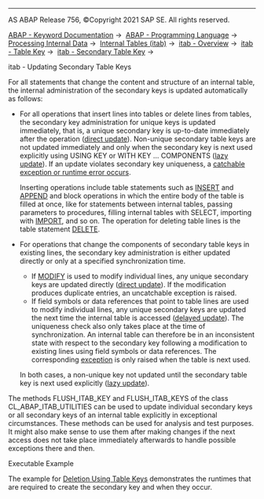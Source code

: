   

* * *

AS ABAP Release 756, ©Copyright 2021 SAP SE. All rights reserved.

[ABAP - Keyword Documentation](https://help.sap.com/doc/abapdocu_756_index_htm/7.56/en-US/abenabap.htm) →  [ABAP - Programming Language](https://help.sap.com/doc/abapdocu_756_index_htm/7.56/en-US/abenabap_reference.htm) →  [Processing Internal Data](https://help.sap.com/doc/abapdocu_756_index_htm/7.56/en-US/abenabap_data_working.htm) →  [Internal Tables (itab)](https://help.sap.com/doc/abapdocu_756_index_htm/7.56/en-US/abenitab.htm) →  [itab - Overview](https://help.sap.com/doc/abapdocu_756_index_htm/7.56/en-US/abenitab_oview.htm) →  [itab - Table Key](https://help.sap.com/doc/abapdocu_756_index_htm/7.56/en-US/abenitab_key.htm) →  [itab - Secondary Table Key](https://help.sap.com/doc/abapdocu_756_index_htm/7.56/en-US/abenitab_key_secondary.htm) → 

itab - Updating Secondary Table Keys

For all statements that change the content and structure of an internal table, the internal administration of the secondary keys is updated automatically as follows:

-   For all operations that insert lines into tables or delete lines from tables, the secondary key administration for unique keys is updated immediately, that is, a unique secondary key is up-to-date immediately after the operation ([direct update](https://help.sap.com/doc/abapdocu_756_index_htm/7.56/en-US/abendirect_update_glosry.htm "Glossary Entry")). Non-unique secondary table keys are not updated immediately and only when the secondary key is next used explicitly using USING KEY or WITH KEY ... COMPONENTS ([lazy update](https://help.sap.com/doc/abapdocu_756_index_htm/7.56/en-US/abenlazy_update_glosry.htm "Glossary Entry")). If an update violates secondary key uniqueness, a [catchable exception or runtime error occurs](https://help.sap.com/doc/abapdocu_756_index_htm/7.56/en-US/abenitab_key_duplicates.htm).
    
    Inserting operations include table statements such as [INSERT](https://help.sap.com/doc/abapdocu_756_index_htm/7.56/en-US/abapinsert_itab.htm) and [APPEND](https://help.sap.com/doc/abapdocu_756_index_htm/7.56/en-US/abapappend.htm) and block operations in which the entire body of the table is filled at once, like for statements between internal tables, passing parameters to procedures, filling internal tables with SELECT, importing with [IMPORT](https://help.sap.com/doc/abapdocu_756_index_htm/7.56/en-US/abapimport_data_cluster.htm), and so on. The operation for deleting table lines is the table statement [DELETE](https://help.sap.com/doc/abapdocu_756_index_htm/7.56/en-US/abapdelete_itab.htm).
    
-   For operations that change the components of secondary table keys in existing lines, the secondary key administration is either updated directly or only at a specified synchronization time.
    
    -   If [MODIFY](https://help.sap.com/doc/abapdocu_756_index_htm/7.56/en-US/abapmodify_itab.htm) is used to modify individual lines, any unique secondary keys are updated directly ([direct update](https://help.sap.com/doc/abapdocu_756_index_htm/7.56/en-US/abendirect_update_glosry.htm "Glossary Entry")). If the modification produces duplicate entries, an uncatchable exception is raised.
    -   If field symbols or data references that point to table lines are used to modify individual lines, any unique secondary keys are updated the next time the internal table is accessed ([delayed update](https://help.sap.com/doc/abapdocu_756_index_htm/7.56/en-US/abendelayed_update_glosry.htm "Glossary Entry")). The uniqueness check also only takes place at the time of synchronization. An internal table can therefore be in an inconsistent state with respect to the secondary key following a modification to existing lines using field symbols or data references. The corresponding [exception](https://help.sap.com/doc/abapdocu_756_index_htm/7.56/en-US/abenitab_key_duplicates.htm) is only raised when the table is next used.
    
    In both cases, a non-unique key not updated until the secondary table key is next used explicitly ([lazy update](https://help.sap.com/doc/abapdocu_756_index_htm/7.56/en-US/abenlazy_update_glosry.htm "Glossary Entry")).
    

The methods FLUSH\_ITAB\_KEY and FLUSH\_ITAB\_KEYS of the class CL\_ABAP\_ITAB\_UTILITIES can be used to update individual secondary keys or all secondary keys of an internal table explicitly in exceptional circumstances. These methods can be used for analysis and test purposes. It might also make sense to use them after making changes if the next access does not take place immediately afterwards to handle possible exceptions there and then.

Executable Example

The example for [Deletion Using Table Keys](https://help.sap.com/doc/abapdocu_756_index_htm/7.56/en-US/abendelete_itab_using_key_abexa.htm) demonstrates the runtimes that are required to create the secondary key and when they occur.